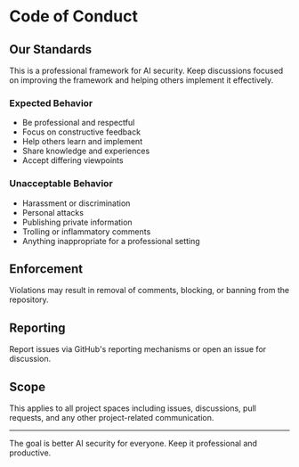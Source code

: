 # Code of Conduct

## Our Standards

This is a professional framework for AI security. Keep discussions focused on improving the framework and helping others implement it effectively.

### Expected Behavior

- Be professional and respectful
- Focus on constructive feedback
- Help others learn and implement
- Share knowledge and experiences
- Accept differing viewpoints

### Unacceptable Behavior

- Harassment or discrimination
- Personal attacks
- Publishing private information
- Trolling or inflammatory comments
- Anything inappropriate for a professional setting

## Enforcement

Violations may result in removal of comments, blocking, or banning from the repository.

## Reporting

Report issues via GitHub's reporting mechanisms or open an issue for discussion.

## Scope

This applies to all project spaces including issues, discussions, pull requests, and any other project-related communication.

---

The goal is better AI security for everyone. Keep it professional and productive.